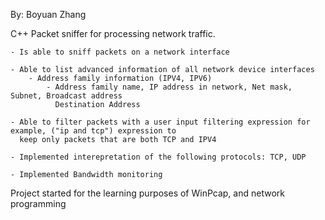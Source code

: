 By: Boyuan Zhang

C++ Packet sniffer for processing network traffic.

	- Is able to sniff packets on a network interface
	
	- Able to list advanced information of all network device interfaces
		- Address family information (IPV4, IPV6)
			- Address family name, IP address in network, Net mask, Subnet, Broadcast address
			  Destination Address
	
	- Able to filter packets with a user input filtering expression for example, ("ip and tcp") expression to
	  keep only packets that are both TCP and IPV4
	  
	- Implemented interepretation of the following protocols: TCP, UDP
	
	- Implemented Bandwidth monitoring

Project started for the learning purposes of WinPcap, and network programming
